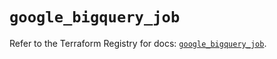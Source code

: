 # `google_bigquery_job`

Refer to the Terraform Registry for docs: [`google_bigquery_job`](https://registry.terraform.io/providers/hashicorp/google/5.22.0/docs/resources/bigquery_job).
